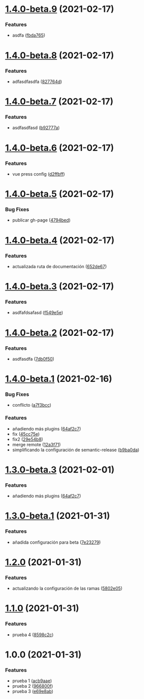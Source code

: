 # [1.4.0-beta.9](https://github.com/fvena/javascript-library-starter1/compare/v1.4.0-beta.8...v1.4.0-beta.9) (2021-02-17)


### Features

* asdfa ([fbda765](https://github.com/fvena/javascript-library-starter1/commit/fbda76566b6217f8080c07494c2d065457060b0f))

# [1.4.0-beta.8](https://github.com/fvena/javascript-library-starter1/compare/v1.4.0-beta.7...v1.4.0-beta.8) (2021-02-17)


### Features

* adfasdfasdfa ([827764d](https://github.com/fvena/javascript-library-starter1/commit/827764d041b367fb3d34015c6133b10a8df318c6))

# [1.4.0-beta.7](https://github.com/fvena/javascript-library-starter1/compare/v1.4.0-beta.6...v1.4.0-beta.7) (2021-02-17)


### Features

* asdfasdfasd ([b92777a](https://github.com/fvena/javascript-library-starter1/commit/b92777a4752ba03277fcfeb7de865008a22f25cb))

# [1.4.0-beta.6](https://github.com/fvena/javascript-library-starter1/compare/v1.4.0-beta.5...v1.4.0-beta.6) (2021-02-17)


### Features

* vue press config ([d2ffbff](https://github.com/fvena/javascript-library-starter1/commit/d2ffbff2a25c54cad925701cbbcff6f9b3402079))

# [1.4.0-beta.5](https://github.com/fvena/javascript-library-starter1/compare/v1.4.0-beta.4...v1.4.0-beta.5) (2021-02-17)


### Bug Fixes

* publicar gh-page ([4794bed](https://github.com/fvena/javascript-library-starter1/commit/4794bed117b95a8df45ade4e3b11875e54b859f5))

# [1.4.0-beta.4](https://github.com/fvena/javascript-library-starter1/compare/v1.4.0-beta.3...v1.4.0-beta.4) (2021-02-17)


### Features

* actualizada ruta de documentación ([652de67](https://github.com/fvena/javascript-library-starter1/commit/652de677c3a5ad8aee95319a6f0371592a1ff378))

# [1.4.0-beta.3](https://github.com/fvena/javascript-library-starter1/compare/v1.4.0-beta.2...v1.4.0-beta.3) (2021-02-17)


### Features

* asdfafdsafasd ([f549e5e](https://github.com/fvena/javascript-library-starter1/commit/f549e5ecfcc1de4c3d7d403a6921fc8ff61ed468))

# [1.4.0-beta.2](https://github.com/fvena/javascript-library-starter1/compare/v1.4.0-beta.1...v1.4.0-beta.2) (2021-02-17)


### Features

* asdfasdfa ([7db0f50](https://github.com/fvena/javascript-library-starter1/commit/7db0f503decddf431b5590644fa3b395d5014a57))

# [1.4.0-beta.1](https://github.com/fvena/javascript-library-starter1/compare/v1.3.0...v1.4.0-beta.1) (2021-02-16)


### Bug Fixes

* conflicto ([a7f3bcc](https://github.com/fvena/javascript-library-starter1/commit/a7f3bcc93c03808bf0e006659ad82c5f00f8cd39))


### Features

* añadiendo más plugins ([64af2c7](https://github.com/fvena/javascript-library-starter1/commit/64af2c72564861819db159cd52a07b364affd03a))
* fix ([45cc75e](https://github.com/fvena/javascript-library-starter1/commit/45cc75e6175224253c1674bc89dd9443950a7037))
* fix2 ([29e54b8](https://github.com/fvena/javascript-library-starter1/commit/29e54b824b1369bfc4f809b4f68d270652b03961))
* merge remote ([12a3f71](https://github.com/fvena/javascript-library-starter1/commit/12a3f7161e7d5103668c3851587799a1911e07ef))
* simplificando la configuración de semantic-release ([b9ba0da](https://github.com/fvena/javascript-library-starter1/commit/b9ba0da583b9615c95b9f62a65b045b4c17731c8))

# [1.3.0-beta.3](https://github.com/fvena/javascript-library-starter1/compare/v1.3.0-beta.2...v1.3.0-beta.3) (2021-02-01)


### Features

* añadiendo más plugins ([64af2c7](https://github.com/fvena/javascript-library-starter1/commit/64af2c72564861819db159cd52a07b364affd03a))

# [1.3.0-beta.1](https://github.com/fvena/javascript-library-starter1/compare/v1.2.0...v1.3.0-beta.1) (2021-01-31)

### Features

- añadida configuración para beta ([7e23279](https://github.com/fvena/javascript-library-starter1/commit/7e23279f8bd8f29b4b65354a0a186b3bae98a8c7))

# [1.2.0](https://github.com/fvena/javascript-library-starter1/compare/v1.1.0...v1.2.0) (2021-01-31)

### Features

- actualizando la configuración de las ramas ([5802e05](https://github.com/fvena/javascript-library-starter1/commit/5802e05aeb797dbe1b93c3c22490b4ee16cbf46e))

# [1.1.0](https://github.com/fvena/javascript-library-starter1/compare/v1.0.0...v1.1.0) (2021-01-31)

### Features

- prueba 4 ([8598c2c](https://github.com/fvena/javascript-library-starter1/commit/8598c2c3ef38a3d4d229a31998e16f03160b87f6))

# 1.0.0 (2021-01-31)

### Features

- prueba 1 ([acb9aae](https://github.com/fvena/javascript-library-starter1/commit/acb9aae45004e7e51e5ccb947a5ad41d21546f4c))
- prueba 2 ([966800f](https://github.com/fvena/javascript-library-starter1/commit/966800f90755168c1c04bd8de9a3c5ca2d3854ac))
- prueba 3 ([e69e8ab](https://github.com/fvena/javascript-library-starter1/commit/e69e8abd1ce10843acd1db2623222ea2ae3b048c))

